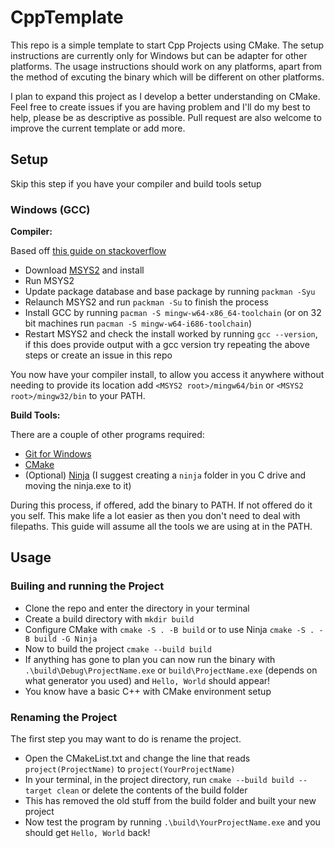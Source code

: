 # CppTemplate

This repo is a simple template to start Cpp Projects using CMake. The setup instructions are currently only for Windows but can be adapter for other platforms. The usage instructions should work on any platforms, apart from the method of excuting the binary which will be 
different on other platforms. 

I plan to expand this project as I develop a better understanding on CMake. Feel free to create issues if you are having problem and I'll do my best to help, please be as descriptive as possible. Pull request are also welcome to improve the current template or add more. 

## Setup

Skip this step if you have your compiler and build tools setup

### Windows (GCC)

**Compiler:**

Based off [this guide on 
stackoverflow](https://stackoverflow.com/questions/30069830/how-to-install-mingw-w64-and-msys2)

- Download [MSYS2](https://www.msys2.org/) and install     
- Run MSYS2     
- Update package database and base package by running `packman -Syu`     
- Relaunch MSYS2 and run `packman -Su` to finish the process      
- Install GCC by running `pacman -S mingw-w64-x86_64-toolchain` (or on 32 bit machines run `pacman -S mingw-w64-i686-toolchain`)       
- Restart MSYS2 and check the install worked by running `gcc --version`, if this does provide output with a gcc version try repeating the above steps or create an issue in this repo     

You now have your compiler install, to allow you access it anywhere without needing to provide its location add `<MSYS2 root>/mingw64/bin` or `<MSYS2 root>/mingw32/bin` to your PATH. 

**Build Tools:**

There are a couple of other programs required:
- [Git for Windows](https://gitforwindows.org/)   
- [CMake](https://cmake.org/download/) 
- (Optional) [Ninja](https://github.com/ninja-build/ninja/releases) (I suggest creating a `ninja` folder in you C drive and moving the ninja.exe to it)     

During this process, if offered, add the binary to PATH. If not offered do it you self. This make life a lot easier as then you don't need to deal with filepaths. This guide will assume all the tools we are using at in the PATH.    


## Usage

### Builing and running the Project

- Clone the repo and enter the directory in your terminal    
- Create a build directory with `mkdir build`    
- Configure CMake with `cmake -S . -B build` or to use Ninja `cmake -S . -B build -G Ninja`  
- Now to build the project `cmake --build build`    
- If anything has gone to plan you can now run the binary with `.\build\Debug\ProjectName.exe` or `build\ProjectName.exe` (depends on what generator you used) and `Hello, World` should appear!   
- You know have a basic C++ with CMake environment setup    


### Renaming the Project

The first step you may want to do is rename the project.

- Open the CMakeList.txt and change the line that reads `project(ProjectName)` to `project(YourProjectName)`     
- In your terminal, in the project directory, run `cmake --build build --target clean` or delete the contents of the build folder    
- This has removed the old stuff from the build folder and built your new project    
- Now test the program by running `.\build\YourProjectName.exe` and you should get `Hello, World` back!
